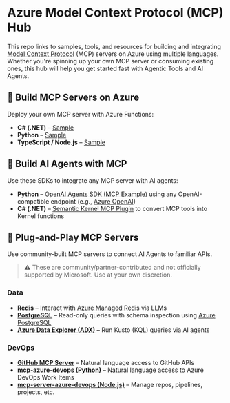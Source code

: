 # Azure Model Context Protocol (MCP) Hub

This repo links to samples, tools, and resources for building and integrating [Model Context Protocol](https://modelcontextprotocol.io) (MCP) servers on Azure using multiple languages. Whether you're spinning up your own MCP server or consuming existing ones, this hub will help you get started fast with Agentic Tools and AI Agents.

## 🚀 Build MCP Servers on Azure
Deploy your own MCP server with Azure Functions:
- **C# (.NET)** – [Sample](https://github.com/Azure-Samples/remote-mcp-functions-dotnet)
- **Python** – [Sample](https://github.com/Azure-Samples/remote-mcp-functions-python)
- **TypeScript / Node.js** – [Sample](https://github.com/Azure-Samples/remote-mcp-functions-typescript)


## 🧠 Build AI Agents with MCP
Use these SDKs to integrate any MCP server with AI agents:
- **Python** – [OpenAI Agents SDK (MCP Example)](https://github.com/openai/openai-agents-python/tree/main/examples/mcp) using any OpenAI-compatible endpoint (e.g., [Azure OpenAI](https://github.com/Azure-Samples/azure-openai-keyless-python))
- **C# (.NET)** – [Semantic Kernel MCP Plugin](https://github.com/microsoft/semantic-kernel/tree/main/dotnet/samples/Demos/ModelContextProtocolPlugin) to convert MCP tools into Kernel functions

## 🧩 Plug-and-Play MCP Servers
Use community-built MCP servers to connect AI Agents to familiar APIs.

> ⚠️ These are community/partner-contributed and not officially supported by Microsoft. Use at your own discretion.

### Data
- **[Redis](https://github.com/modelcontextprotocol/servers/tree/main/src/redis)** – Interact with [Azure Managed Redis](https://learn.microsoft.com/en-us/azure/redis/quickstart-create-managed-redis) via LLMs
- **[PostgreSQL](https://github.com/modelcontextprotocol/servers/tree/main/src/postgres)** – Read-only queries with schema inspection using [Azure PostgreSQL](https://learn.microsoft.com/en-us/azure/postgresql/flexible-server/quickstart-create-server)
- **[Azure Data Explorer (ADX)](https://github.com/pab1it0/adx-mcp-server)** – Run Kusto (KQL) queries via AI agents

### DevOps
- **[GitHub MCP Server](https://github.com/github/github-mcp-server)** – Natural language access to GitHub APIs
- **[mcp-azure-devops (Python)](https://github.com/Vortiago/mcp-azure-devops)** – Natural language access to Azure DevOps Work Items
- **[mcp-server-azure-devops (Node.js)](https://github.com/Tiberriver256/mcp-server-azure-devops)** – Manage repos, pipelines, projects, etc.

